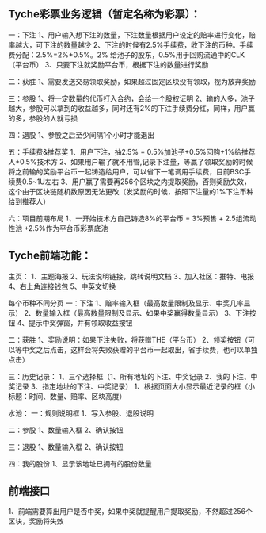 ## Tyche彩票业务逻辑（暂定名称为彩票）：

一：下注
1、用户输入想下注的数量，下注数量根据用户设定的赔率进行变化，赔率越大，可下注的数量越少
2、下注的时候有2.5%手续费，收下注的币种。手续费分配：2.5%=2%+0.5%。2% 给池子的股东，0.5%用于回购流通中的CLK（平台币）
3、只要下注就奖励平台币，根据下注的数量进行奖励

二：获胜
1、需要发送交易领取奖励，如果超过固定区块没有领取，视为放弃奖励

三：参股
1、将一定数量的代币打入合约，会给一个股权证明
2、输的人多，池子越大，参股可以拿到的收益越多，同时还有2%的下注手续费分红，同样，用户赢的多，参股的人就亏损

四：退股
1、参股之后至少间隔1个小时才能退出

五：手续费&推荐奖
1、用户下注，抽2.5% = 0.5%加池子+0.5%回购+1%给推荐人+0.5%技术方
2、如果用户输了就不用管,记录下注量，等赢了领取奖励的时候将之前输的奖励平台币一起铸造给用户，可以省下一笔调用手续费，目前BSC手续费0.5~1U左右
3、用户赢了需要再256个区块之内提取奖励，否则奖励失效，这个由于区块链随机数原因无法更改（发奖励的时候，按照下注量的1%下注币种给到推荐人）

六：项目前期布局
1、一开始技术方自己铸造8%的平台币 = 3%预售 + 2.5组流动性池 +2.5%作为平台币彩票底池

## Tyche前端功能：

主页：
1、主题海报
2、玩法说明链接，跳转说明文档
3、加入社区：推特、电报
4、右上角连接钱包
5、中英文切换

每个币种不同分页
一：下注
1、赔率输入框（最高数量限制及显示、中奖几率显示）
2、数量输入框（最高数量限制及显示、如果中奖赢得数量显示）
3、下注按钮
4、提示中奖弹窗，并有领取收益按钮

二：获胜
1、奖励说明：如果下注失败，将获赠THE（平台币）
2、领奖按钮（可以等中奖之后点击，这样会将失败获赠的平台币一起取出，省手续费，也可以单独点击）

三：历史记录：
1、三个选择框（1、所有地址的下注、中奖记录 2、我的下注、中奖记录 3、指定地址的下注、中奖记录）
1、根据页面大小显示最近记录的框（小标题：时间、数量、赔率、区块高度）

水池：
一：规则说明框
1、写入参股、退股说明

二：参股
1、数量输入框
2、确认按钮

三：退股
1、数量输入框
2、确认按钮

四：我的股份
1、显示该地址已拥有的股份数量

## 前端接口
1、前端需要算出用户是否中奖，如果中奖就提醒用户提取奖励，不然超过256个区块，奖励将失效